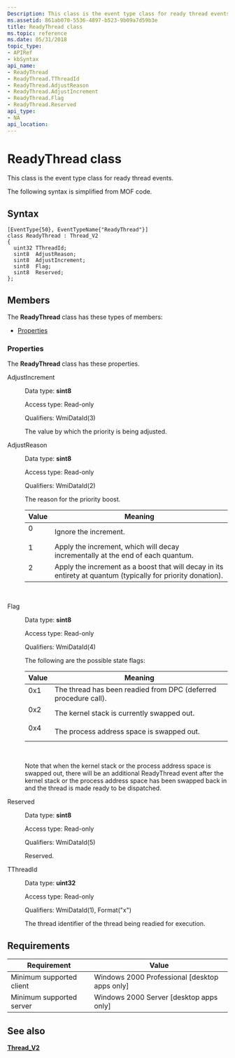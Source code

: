 ```yaml
---
Description: This class is the event type class for ready thread events. The following syntax is simplified from MOF code.
ms.assetid: 861ab070-5536-4897-b523-9b09a7d59b3e
title: ReadyThread class
ms.topic: reference
ms.date: 05/31/2018
topic_type: 
- APIRef
- kbSyntax
api_name: 
- ReadyThread
- ReadyThread.TThreadId
- ReadyThread.AdjustReason
- ReadyThread.AdjustIncrement
- ReadyThread.Flag
- ReadyThread.Reserved
api_type: 
- NA
api_location: 
---
```


# ReadyThread class

This class is the event type class for ready thread events.

The following syntax is simplified from MOF code.

## Syntax

``` syntax
[EventType{50}, EventTypeName{"ReadyThread"}]
class ReadyThread : Thread_V2
{
  uint32 TThreadId;
  sint8  AdjustReason;
  sint8  AdjustIncrement;
  sint8  Flag;
  sint8  Reserved;
};
```

## Members

The **ReadyThread** class has these types of members:

-   [Properties](#properties)

### Properties

The **ReadyThread** class has these properties.

<dl> <dt>

AdjustIncrement
</dt> <dd> <dl> <dt>

Data type: **sint8**
</dt> <dt>

Access type: Read-only
</dt> <dt>

Qualifiers: WmiDataId(3)
</dt> </dl>

The value by which the priority is being adjusted.

</dd> <dt>

AdjustReason
</dt> <dd> <dl> <dt>

Data type: **sint8**
</dt> <dt>

Access type: Read-only
</dt> <dt>

Qualifiers: WmiDataId(2)
</dt> </dl>

The reason for the priority boost.



| Value                                                                        | Meaning                                                                                                                 |
|------------------------------------------------------------------------------|-------------------------------------------------------------------------------------------------------------------------|
| <dl> <dt>0</dt> </dl> | Ignore the increment.<br/>                                                                                        |
| <dl> <dt>1</dt> </dl> | Apply the increment, which will decay incrementally at the end of each quantum.<br/>                              |
| <dl> <dt>2</dt> </dl> | Apply the increment as a boost that will decay in its entirety at quantum (typically for priority donation).<br/> |



 

</dd> <dt>

Flag
</dt> <dd> <dl> <dt>

Data type: **sint8**
</dt> <dt>

Access type: Read-only
</dt> <dt>

Qualifiers: WmiDataId(4)
</dt> </dl>

The following are the possible state flags:



| Value                                                                          | Meaning                                                                    |
|--------------------------------------------------------------------------------|----------------------------------------------------------------------------|
| <dl> <dt>0x1</dt> </dl> | The thread has been readied from DPC (deferred procedure call).<br/> |
| <dl> <dt>0x2</dt> </dl> | The kernel stack is currently swapped out.<br/>                      |
| <dl> <dt>0x4</dt> </dl> | The process address space is swapped out.<br/>                       |



 

Note that when the kernel stack or the process address space is swapped out, there will be an additional ReadyThread event after the kernel stack or the process address space has been swapped back in and the thread is made ready to be dispatched.

</dd> <dt>

Reserved
</dt> <dd> <dl> <dt>

Data type: **sint8**
</dt> <dt>

Access type: Read-only
</dt> <dt>

Qualifiers: WmiDataId(5)
</dt> </dl>

Reserved.

</dd> <dt>

TThreadId
</dt> <dd> <dl> <dt>

Data type: **uint32**
</dt> <dt>

Access type: Read-only
</dt> <dt>

Qualifiers: WmiDataId(1), Format("x")
</dt> </dl>

The thread identifier of the thread being readied for execution.

</dd> </dl>

## Requirements



| Requirement | Value |
|-------------------------------------|------------------------------------------------------------|
| Minimum supported client<br/> | Windows 2000 Professional \[desktop apps only\]<br/> |
| Minimum supported server<br/> | Windows 2000 Server \[desktop apps only\]<br/>       |



## See also

<dl> <dt>

[**Thread\_V2**](thread-v2.md)
</dt> </dl>

 

 




